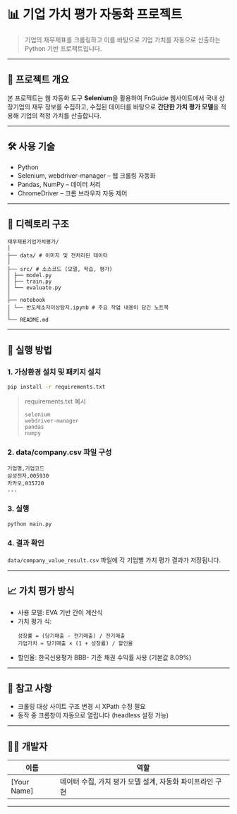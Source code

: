 # 📊 기업 가치 평가 자동화 프로젝트

> 기업의 재무제표를 크롤링하고 이를 바탕으로 기업 가치를 자동으로 산출하는 Python 기반 프로젝트입니다.

---

## 📌 프로젝트 개요

본 프로젝트는 웹 자동화 도구 **Selenium**을 활용하여 FnGuide 웹사이트에서 국내 상장기업의 재무 정보를 수집하고, 수집된 데이터를 바탕으로 **간단한 가치 평가 모델**을 적용해 기업의 적정 가치를 산출합니다.

---

## 🛠️ 사용 기술

- Python
- Selenium, webdriver-manager – 웹 크롤링 자동화
- Pandas, NumPy – 데이터 처리
- ChromeDriver – 크롬 브라우저 자동 제어

---

## 📁 디렉토리 구조

```
재무제표기업가치평가/
│ 
├── data/ # 이미지 및 전처리된 데이터
│ 
├── src/ # 소스코드 (모델, 학습, 평가)
│ ├── model.py
│ ├── train.py
│ └── evaluate.py
│ 
├── notebook
│ └── 반도체소자이상탐지.ipynb # 주요 작업 내용이 담긴 노트북
│ 
└── README.md
```

---

## 🚀 실행 방법

### 1. 가상환경 설치 및 패키지 설치

```bash
pip install -r requirements.txt
```

> requirements.txt 예시
> ```
> selenium
> webdriver-manager
> pandas
> numpy
> ```

### 2. data/company.csv 파일 구성

```csv
기업명,기업코드
삼성전자,005930
카카오,035720
...
```

### 3. 실행

```bash
python main.py
```

### 4. 결과 확인

`data/company_value_result.csv` 파일에 각 기업별 가치 평가 결과가 저장됩니다.

---

## 📈 가치 평가 방식

- 사용 모델: EVA 기반 간이 계산식
- 가치 평가 식:
  ```
  성장률 = (당기매출 - 전기매출) / 전기매출
  기업가치 ≈ 당기매출 × (1 + 성장률) / 할인율
  ```
- 할인율: 한국신용평가 BBB- 기준 채권 수익률 사용 (기본값 8.09%)

---

## 📣 참고 사항

- 크롤링 대상 사이트 구조 변경 시 XPath 수정 필요
- 동작 중 크롬창이 자동으로 열립니다 (headless 설정 가능)

---

## 👨‍💻 개발자

| 이름 | 역할 |
|------|------|
| [Your Name] | 데이터 수집, 가치 평가 모델 설계, 자동화 파이프라인 구현 |

---
